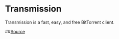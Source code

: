 # Transmission 
Transmission is a fast, easy, and free BitTorrent client. 

##[Source](https://github.com/transmission/transmission.git)